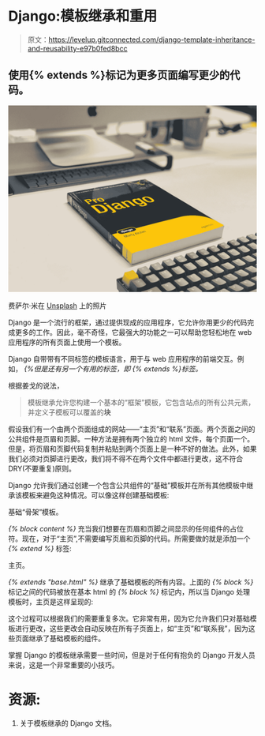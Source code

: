 # Django:模板继承和重用

> 原文：<https://levelup.gitconnected.com/django-template-inheritance-and-reusability-e97b0fed8bcc>

## 使用{% extends %}标记为更多页面编写更少的代码。

![](img/ef6cd37138ceb35d615e5403e63fbe74.png)

费萨尔·米在 [Unsplash](https://unsplash.com?utm_source=medium&utm_medium=referral) 上的照片

Django 是一个流行的框架，通过提供现成的应用程序，它允许你用更少的代码完成更多的工作。因此，毫不奇怪，它最强大的功能之一可以帮助您轻松地在 web 应用程序的所有页面上使用一个模板。

Django 自带带有不同标签的模板语言，用于与 web 应用程序的前端交互。例如，
*{%但是还有另一个有用的标签，即 *{% extends %}标签。**

根据姜戈的说法，

> 模板继承允许您构建一个基本的“框架”模板，它包含站点的所有公共元素，并定义子模板可以覆盖的**块**

假设我们有一个由两个页面组成的网站——“主页”和“联系”页面。两个页面之间的公共组件是页眉和页脚。一种方法是拥有两个独立的 html 文件，每个页面一个。但是，将页眉和页脚代码复制并粘贴到两个页面上是一种不好的做法。此外，如果我们必须对页脚进行更改，我们将不得不在两个文件中都进行更改，这不符合 DRY(不要重复)原则。

Django 允许我们通过创建一个包含公共组件的“基础”模板并在所有其他模板中继承该模板来避免这种情况。可以像这样创建基础模板:

基础“骨架”模板。

*{% block content %}* 充当我们想要在页眉和页脚之间显示的任何组件的占位符。现在，对于“主页”,不需要编写页眉和页脚的代码。所需要做的就是添加一个 *{% extend %}* 标签:

主页。

*{% extends "base.html" %}* 继承了基础模板的所有内容。上面的 *{% block %}* 标记之间的代码被放在基本 html 的 *{% block %}* 标记内，所以当 Django 处理模板时，主页是这样呈现的:

这个过程可以根据我们的需要重复多次。它非常有用，因为它允许我们只对基础模板进行更改，这些更改会自动反映在所有子页面上，如“主页”和“联系我”，因为这些页面继承了基础模板的组件。

掌握 Django 的模板继承需要一些时间，但是对于任何有抱负的 Django 开发人员来说，这是一个非常重要的小技巧。

# 资源:

1.  关于模板继承的 Django 文档。